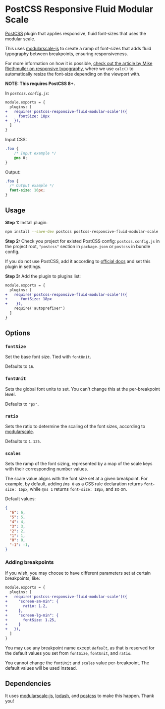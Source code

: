 # PostCSS Responsive Fluid Modular Scale

[PostCSS] plugin that applies responsive, fluid font-sizes that uses the modular scale.

This uses [modularscale-js] to create a ramp of font-sizes that adds fluid typography between breakpoints, ensuring responsiveness. 

For more information on how it is possible, [check out the article by Mike Riethmuller on responsive typography](https://www.madebymike.com.au/writing/precise-control-responsive-typography/#heading-precise-control-with-calc()), where we use `calc()` to automatically resize the font-size depending on the viewport with.

**NOTE: This requires PostCSS 8+.**

[modularscale-js]: https://github.com/modularscale/modularscale-js
[PostCSS]: https://github.com/postcss/postcss

In _`postcss.config.js`_:

```diff
module.exports = {
  plugins: [
+   require('postcss-responsive-fluid-modular-scale')({
+     fontSize: 18px
+   }),
  ]
}
```

Input CSS:

```css
.foo {
    /* Input example */
    @ms 0;
}
```

Output:

```css
.foo {
  /* Output example */
  font-size: 16px;
}
```

## Usage

**Step 1:** Install plugin:

```sh
npm install --save-dev postcss postcss-responsive-fluid-modular-scale
```

**Step 2:** Check you project for existed PostCSS config: `postcss.config.js`
in the project root, `"postcss"` section in `package.json`
or `postcss` in bundle config.

If you do not use PostCSS, add it according to [official docs]
and set this plugin in settings.

**Step 3:** Add the plugin to plugins list:

```diff
module.exports = {
  plugins: [
+   require('postcss-responsive-fluid-modular-scale')({
+      fontSize: 18px
+    }),
    require('autoprefixer')
  ]
}
```

## Options

### `fontSize`

Set the base font size. Tied with `fontUnit`.

Defaults to `16`. 

### `fontUnit`

Sets the global font units to set. You can't change this at the per-breakpoint level.

Defaults to `"px"`.

### `ratio`

Sets the ratio to determine the scaling of the font sizes, according to [modularscale](https://www.modularscale.com/).

Defaults to `1.125`.

### `scales`

Sets the ramp of the font sizing, represented by a map of the scale keys with their corresponding number values.

The scale value aligns with the font size set at a given breakpoint. For example, by default, adding `@ms 0` as a CSS rule declaration returns `font-size: 16px`, while `@ms 1` returns `font-size: 18px`, and so on.

Default values:

```json
{
  "6": 6,
  "5": 5,
  "4": 4,
  "3": 3,
  "2": 2,
  "1": 1,
  "0": 0,
  "-1": -1,
}
```

### Adding breakpoints

If you wish, you may choose to have different parameters set at certain breakpoints, like:

```diff
module.exports = {
  plugins: [
+   require('postcss-responsive-fluid-modular-scale')({
+     "screen-sm-min": {
+       ratio: 1.2,
+     },
+     "screen-lg-min": {
+       fontSize: 1.25,
+     }
+   }),
  ]
}
```

You may use any breakpoint name except _`default`_, as that is reserved for the default values you set from `fontSize`, `fontUnit`, and `ratio`.

You cannot change the `fontUnit` and `scales` value per-breakpoint. The default values will be used instead.

## Dependencies

It uses [modularscale-js], [lodash], and [postcss] to make this happen. Thank you!

[lodash]: https://github.com/lodash/lodash
[official docs]: https://github.com/postcss/postcss#usage
